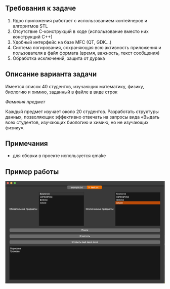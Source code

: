 ## Требования к задаче
1. Ядро приложения работает с использованием контейнеров и алгоритмов STL
2. Отсутствие С-конструкций в коде (использование вместо них конструкций С++)
3. Удобный интерфейс на базе MFC (QT, GDK…)
4. Система логирования, сохраняющая всю активность приложения и пользователя в файл формата (время, важность, текст сообщения)
5. Обработка исключений, защита от дурака

## Описание варианта задачи
Имеется список 40 студентов, изучающих математику, физику, биологию и химию, заданный в файле в виде строк

*Фамилия*    *предмет*

Каждый предмет изучает около 20 студентов. Разработать структуры данных, позволяющих эффективно отвечать на запросы вида «Выдать всех студентов, изучающих биологию и химию, но не изучающих физику».

## Примечания
- для сборки в проекте используется qmake

## Пример работы
![](images/image.png)